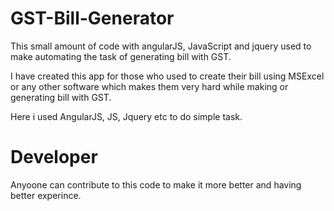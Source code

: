 # GST-Bill-Generator
This small amount of code with angularJS, JavaScript and jquery used to make automating the task of generating bill with GST.

I have created this app for those who used to create their bill using MSExcel or any other software which makes them very hard while making or generating bill with GST.

Here i used AngularJS, JS, Jquery etc to do simple task.

# Developer
Anyoone can contribute to this code to make it more better and having better experince.
